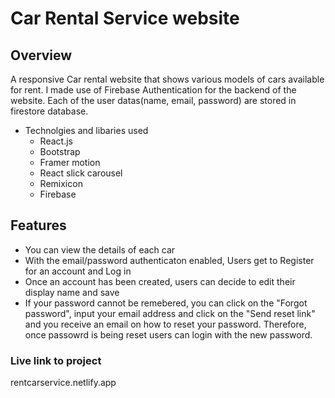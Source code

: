 # Car Rental Service website

## Overview
A responsive Car rental website that shows various models of cars available for rent. I made use of Firebase Authentication for the backend of the website. Each of the user datas(name, email, password) are stored in firestore database.

* Technolgies and libaries used
  * React.js
  * Bootstrap
  * Framer motion
  * React slick carousel
  * Remixicon
  * Firebase

## Features

- You can view the details of each car
- With the email/password authenticaton enabled, Users get to Register for an account and Log in
- Once an account has been created, users can decide to edit their display name and save
- If your password cannot be remebered, you can click on the "Forgot password", input your email address and click on the "Send reset link" and you receive an email on how to reset your password. Therefore, once passowrd is being reset users can login with the new password.

### Live link to project
rentcarservice.netlify.app
